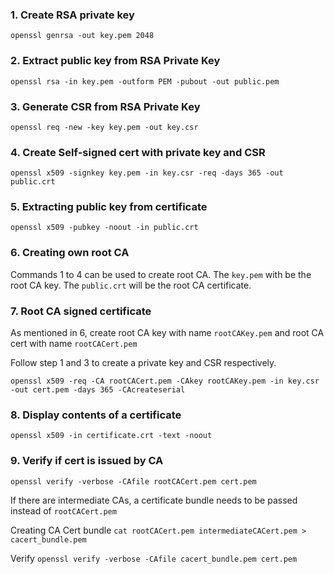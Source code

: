 ### 1. Create RSA private key
`openssl genrsa -out key.pem 2048`

### 2. Extract public key from RSA Private Key
`openssl rsa -in key.pem -outform PEM -pubout -out public.pem`

### 3. Generate CSR from RSA Private Key
`openssl req -new -key key.pem -out key.csr`

### 4. Create Self-signed cert with private key and CSR
`openssl x509 -signkey key.pem -in key.csr -req -days 365 -out public.crt`

### 5. Extracting public key from certificate
`openssl x509 -pubkey -noout -in public.crt`

### 6. Creating own root CA
Commands 1 to 4 can be used to create root CA. The `key.pem` with be the root CA key. The `public.crt` will be the root CA certificate.

### 7. Root CA signed certificate
As mentioned in 6, create root CA key with name `rootCAKey.pem` and root CA cert with name `rootCACert.pem`

Follow step 1 and 3 to create a private key and CSR respectively.

`openssl x509 -req -CA rootCACert.pem -CAkey rootCAKey.pem -in key.csr -out cert.pem -days 365 -CAcreateserial`

### 8. Display contents of a certificate
`openssl x509 -in certificate.crt -text -noout`

### 9. Verify if cert is issued by CA
`openssl verify -verbose -CAfile rootCACert.pem cert.pem`

If there are intermediate CAs, a certificate bundle needs to be passed instead of `rootCACert.pem`

Creating CA Cert bundle
`cat rootCACert.pem intermediateCACert.pem > cacert_bundle.pem`

Verify
`openssl verify -verbose -CAfile cacert_bundle.pem cert.pem`



